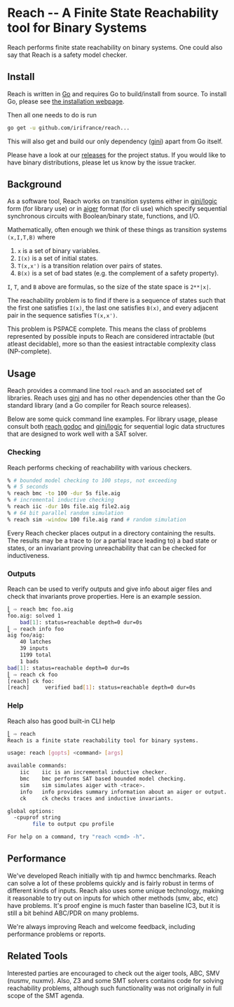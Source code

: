 # Reach -- A Finite State Reachability tool for Binary Systems

Reach performs finite state reachability on binary systems.  One
could also say that Reach is a safety model checker.

## Install

Reach is written in [Go](http://golang.org) and requires Go to build/install from
source.  To install Go, please see [the installation webpage](http://golang.org/doc/install).

Then all one needs to do is run

```sh
go get -u github.com/irifrance/reach...
```

This will also get and build our only dependency ([gini](http://github.com/irifrance/gini))
apart from Go itself.

Please have a look at our
[releases](http://github.com/irifrance/reach/releases) for the project
status.  If you would like to have binary distributions, please let us know by the issue
tracker.

## Background

As a software tool, Reach works on transition systems either in
[gini/logic](https://godoc.org/github.com/irifrance/gini/logic) form (for
library use) or in
[aiger](http://fmv.jku.at/aiger/) format (for cli use) which specify sequential
synchronous circuits with Boolean/binary state, functions, and I/O.  

Mathematically, often enough we think of these things as
transition systems `(x,I,T,B)` where

1. `x` is a set of binary variables.
1. `I(x)` is a set of initial states.
1. `T(x,x')` is a transition relation over pairs of states.
1. `B(x)` is a set of bad states (e.g. the complement of a safety property).

`I`, `T`, and `B` above are formulas, so the size of the state space is
`2**|x|`.

The reachability problem is to find if there is a sequence of states
such that the first one satisfies `I(x)`, the last one satisfies `B(x)`,
and every adjacent pair in the sequence satisfies `T(x,x')`.

This problem is PSPACE complete. This means the class of problems represented
by possible inputs to Reach are considered intractable (but atleast
decidable), more so than the easiest intractable complexity class (NP-complete).

## Usage

Reach provides a command line tool `reach` and an associated set of libraries.
Reach uses [gini](http://github.com/irifrance/gini) and has no other dependencies
other than the Go standard library (and a Go compiler for Reach source releases).

Below are some quick command line examples.  For library usage, please consult
both [reach godoc](http://godoc.org/github.com/irifrance/reach) and
[gini/logic](http://godoc.org/github.com/irifrance/gini/logic) for sequential
logic data structures that are designed to work well with a SAT solver.

### Checking

Reach performs checking of reachability with various checkers.

```sh
% # bounded model checking to 100 steps, not exceeding
% # 5 seconds
% reach bmc -to 100 -dur 5s file.aig
% # incremental inductive checking
% reach iic -dur 10s file.aig file2.aig
% # 64 bit parallel random simulation
% reach sim -window 100 file.aig rand # random simulation
```

Every Reach checker places output in a directory containing the results. The
results may be a trace to (or a partial trace leading to) a bad state or states,
or an invariant proving unreachability that can be checked for inductiveness.

### Outputs

Reach can be used to verify outputs and give info about aiger files
and check that invariants prove properties.  Here is an example session.

```sh
⎣ ⇨ reach bmc foo.aig
foo.aig: solved 1
    bad[1]: status=reachable depth=0 dur=0s
⎣ ⇨ reach info foo
aig foo/aig:
    40 latches
    39 inputs
    1199 total
    1 bads
bad[1]: status=reachable depth=0 dur=0s
⎣ ⇨ reach ck foo
[reach] ck foo:
[reach]     verified bad[1]: status=reachable depth=0 dur=0s
```

### Help

Reach also has good built-in CLI help

```sh
⎣ ⇨ reach
Reach is a finite state reachability tool for binary systems.

usage: reach [gopts] <command> [args]

available commands:
    iic    iic is an incremental inductive checker.
    bmc    bmc performs SAT based bounded model checking.
    sim    sim simulates aiger with <trace>.
    info   info provides summary information about an aiger or output.
    ck     ck checks traces and inductive invariants.

global options:
  -cpuprof string
        file to output cpu profile

For help on a command, try "reach <cmd> -h".
```

## Performance

We've developed Reach initially with tip and hwmcc benchmarks. Reach can
solve a lot of these problems quickly and is fairly robust in terms of 
different kinds of inputs.  Reach also uses some unique technology, making
it reasonable to try out on inputs for which other methods (smv, abc, etc)
have problems.  It's proof engine is much faster than baseline IC3, but it
is still a bit behind ABC/PDR on many problems. 

We're always improving Reach and welcome feedback, including performance
problems or reports.

## Related Tools

Interested parties are encouraged to check out the aiger tools, ABC,
SMV (nusmv, nuxmv).  Also, Z3 and some SMT solvers contains code for 
solving reachability problems, although such functionality was not
originally in full scope of the SMT agenda. 


